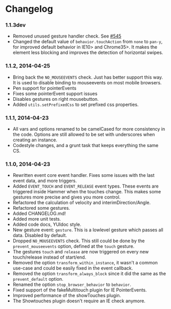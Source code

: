 # Changelog

### 1.1.3dev
- Removed unused gesture handler check. See [#545](https://github.com/EightMedia/hammer.js/issues/545)
- Changed the default value of `behavior.touchAction` from `none` to `pan-y`, for improved default behavior in IE10> and Chrome35>. 
It makes the element less blocking and improves the detection of horizontal swipes.

### 1.1.2, 2014-04-25
- Bring back the `NO_MOUSEEVENTS` check. Just has better support this way. It is used to disable binding to mouseevents on most mobile browsers.
- Pen support for pointerEvents
- Fixes some pointerEvent support issues
- Disables gestures on right mousebutton.
- Added `utils.setPrefixedCss` to set prefixed css properties.

### 1.1.1, 2014-04-23
- All vars and options renamed to be camelCased for more consistency in the code. Options are still allowed to be set with underscores when creating an instance.
- Codestyle changes, and a grunt task that keeps everything the same CS.

### 1.1.0, 2014-04-23
- Rewritten event core event handler. Fixes some issues with the last event data, and more triggers.
- Added `EVENT_TOUCH` and `EVENT_RELEASE` event types. These events are triggered inside Hammer when the touches change. This makes some gestures more precise and gives you more control.
- Refactored the calculation of velocity and interimDirection/Angle.
- Refactored some gestures.
- Added CHANGELOG.md!
- Added more unit tests.
- Added code docs, YUIdoc style.
- New gesture event: `gesture`. This is a lowlevel gesture which passes all data. Disabled by default.
- Dropped `NO_MOUSEEVENTS` check. This still could be done by the `prevent_mouseevents` option, defined at the `touch` gesture.
- The gestures `touch` and `release` are now triggered on every new touch/release instead of start/end.
- Removed the option `transform_within_instance`, it wasn't a common use-case and could be easily fixed in the event callback.
- Removed the option `transform_always_block` since it did the same as the `prevent_default` option.
- Renamed the option `stop_browser_behavior` to `behavior`.
- Fixed support of the fakeMultitouch plugin for IE PointerEvents.
- Improved performance of the showTouches plugin.
- The Showtouches plugin doesn't require an IE check anymore.
